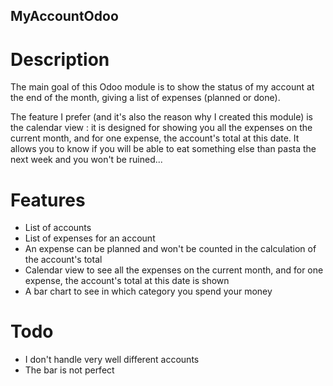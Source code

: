 ## MyAccountOdoo

# Description

The main goal of this Odoo module is to show the status of my account at the end of the month, giving a list of expenses (planned or done).

The feature I prefer (and it's also the reason why I created this module) is the calendar view : it is designed for showing you all the expenses on the current month, and for one expense, the account's total at this date. It allows you to know if you will be able to eat something else than pasta the next week and you won't be ruined...

# Features

* List of accounts
* List of expenses for an account
* An expense can be planned and won't be counted in the calculation of the account's total
* Calendar view to see all the expenses on the current month, and for one expense, the account's total at this date is shown
* A bar chart to see in which category you spend your money

# Todo

* I don't handle very well different accounts
* The bar is not perfect
